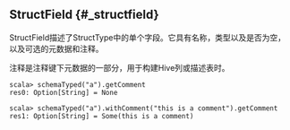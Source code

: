 ## StructField {#_structfield}

StructField描述了StructType中的单个字段。它具有名称，类型以及是否为空，以及可选的元数据和注释。

注释是注释键下元数据的一部分，用于构建Hive列或描述表时。

```
scala> schemaTyped("a").getComment
res0: Option[String] = None

scala> schemaTyped("a").withComment("this is a comment").getComment
res1: Option[String] = Some(this is a comment)
```

























